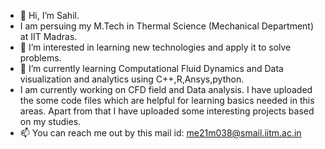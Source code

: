 - 👋 Hi, I’m Sahil.
- I am persuing my M.Tech in Thermal Science (Mechanical Department) at IIT Madras.
- 👀 I’m interested in learning new technologies and apply it to solve problems. 
- 🌱 I’m currently learning Computational Fluid Dynamics and Data visualization and analytics using C++,R,Ansys,python.
- I am currently working on CFD field and Data analysis. I have uploaded the some code files which are helpful for learning basics needed in this areas. Apart from that I have uploaded some interesting projects based on my studies.
- 📫 You can reach me out by this mail id: me21m038@smail.iitm.ac.in
